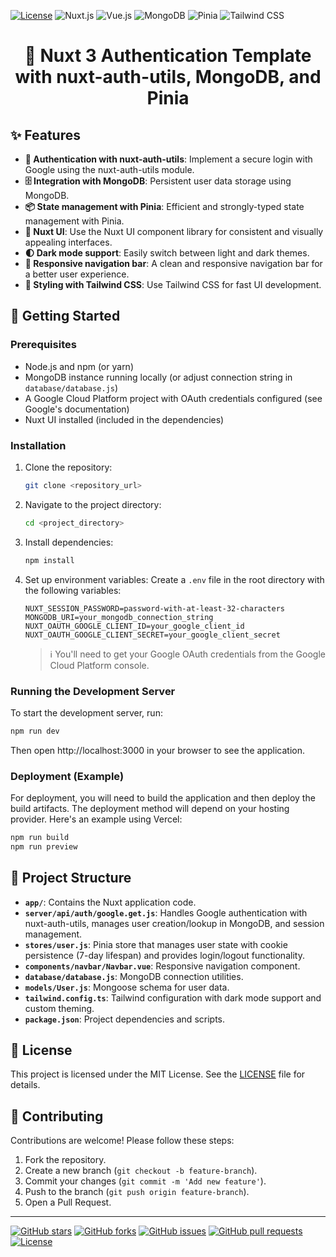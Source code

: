 [![License][license-src]][license-href]
![Nuxt.js](https://img.shields.io/badge/Nuxt.js-35495E?style=for-the-badge&logo=nuxt.js&logoColor=white)
![Vue.js](https://img.shields.io/badge/Vue.js-4FC08D?style=for-the-badge&logo=vuedotjs&logoColor=fff)
![MongoDB](https://img.shields.io/badge/MongoDB-47A248?style=for-the-badge&logo=mongodb&logoColor=white)
![Pinia](https://img.shields.io/badge/Pinia-FFD700?style=for-the-badge&logo=pinia&logoColor=black)
![Tailwind CSS](https://img.shields.io/badge/Tailwind_CSS-38B2AC?style=for-the-badge&logo=tailwind-css&logoColor=white)
<div align="center">

# 🔐 Nuxt 3 Authentication Template with nuxt-auth-utils, MongoDB, and Pinia

</div>

## ✨ Features

- **🔑 Authentication with nuxt-auth-utils**: Implement a secure login with Google using the nuxt-auth-utils module.
- **🗄️ Integration with MongoDB**: Persistent user data storage using MongoDB.
- **📦 State management with Pinia**: Efficient and strongly-typed state management with Pinia.
- **🧩 Nuxt UI**: Use the Nuxt UI component library for consistent and visually appealing interfaces.
- **🌓 Dark mode support**: Easily switch between light and dark themes.
- **📱 Responsive navigation bar**: A clean and responsive navigation bar for a better user experience.
- **🎨 Styling with Tailwind CSS**: Use Tailwind CSS for fast UI development.


## 🚀 Getting Started

### Prerequisites
* Node.js and npm (or yarn)
* MongoDB instance running locally (or adjust connection string in `database/database.js`)
* A Google Cloud Platform project with OAuth credentials configured (see Google's documentation)
* Nuxt UI installed (included in the dependencies)

### Installation
1. Clone the repository:
   ```bash
   git clone <repository_url>
   ```
2. Navigate to the project directory:
   ```bash
   cd <project_directory>
   ```
3. Install dependencies:
   ```bash
   npm install
   ```
4. Set up environment variables: Create a `.env` file in the root directory with the following variables:
   ```env
   NUXT_SESSION_PASSWORD=password-with-at-least-32-characters
   MONGODB_URI=your_mongodb_connection_string
   NUXT_OAUTH_GOOGLE_CLIENT_ID=your_google_client_id
   NUXT_OAUTH_GOOGLE_CLIENT_SECRET=your_google_client_secret
   ```
   > ℹ️ You'll need to get your Google OAuth credentials from the Google Cloud Platform console.

### Running the Development Server

To start the development server, run:

```bash
npm run dev
```

Then open http://localhost:3000 in your browser to see the application.

### Deployment (Example)
For deployment, you will need to build the application and then deploy the build artifacts. The deployment method will depend on your hosting provider. Here's an example using Vercel:

```bash
npm run build
npm run preview
```

## 📂 Project Structure

- **`app/`**: Contains the Nuxt application code.
- **`server/api/auth/google.get.js`**: Handles Google authentication with nuxt-auth-utils, manages user creation/lookup in MongoDB, and session management.
- **`stores/user.js`**: Pinia store that manages user state with cookie persistence (7-day lifespan) and provides login/logout functionality.
- **`components/navbar/Navbar.vue`**: Responsive navigation component.
- **`database/database.js`**: MongoDB connection utilities.
- **`models/User.js`**: Mongoose schema for user data.
- **`tailwind.config.ts`**: Tailwind configuration with dark mode support and custom theming.
- **`package.json`**: Project dependencies and scripts.

## 📝 License

This project is licensed under the MIT License. See the [LICENSE](https://github.com/IlComp20/Nuxt-Auth-Utils-MongoDB-Pinia/blob/main/LICENSE) file for details.


## 🤝 Contributing

Contributions are welcome! Please follow these steps:

1. Fork the repository.
2. Create a new branch (`git checkout -b feature-branch`).
3. Commit your changes (`git commit -m 'Add new feature'`).
4. Push to the branch (`git push origin feature-branch`).
5. Open a Pull Request.

---

[![GitHub stars](https://img.shields.io/github/stars/IlComp20/Nuxt-Auth-Utils-MongoDB-Pinia?style=social)](https://github.com/IlComp20/Nuxt-Auth-Utils-MongoDB-Pinia/stargazers)
[![GitHub forks](https://img.shields.io/github/forks/IlComp20/Nuxt-Auth-Utils-MongoDB-Pinia?style=social)](https://github.com/IlComp20/Nuxt-Auth-Utils-MongoDB-Pinia/network/members)
[![GitHub issues](https://img.shields.io/github/issues/IlComp20/Nuxt-Auth-Utils-MongoDB-Pinia)](https://github.com/IlComp20/Nuxt-Auth-Utils-MongoDB-Pinia/issues)
[![GitHub pull requests](https://img.shields.io/github/issues-pr/IlComp20/Nuxt-Auth-Utils-MongoDB-Pinia)](https://github.com/IlComp20/Nuxt-Auth-Utils-MongoDB-Pinia/pulls)
[![License](https://img.shields.io/github/license/IlComp20/Nuxt-Auth-Utils-MongoDB-Pinia)](https://github.com/IlComp20/Nuxt-Auth-Utils-MongoDB-Pinia/blob/main/LICENSE)


<!-- Badges -->
[license-src]: https://img.shields.io/badge/License-MIT-blue.svg?style=for-the-badge
[license-href]: https://github.com/IlComp20/Nuxt-Auth-Utils-MongoDB-Pinia/blob/main/LICENSE